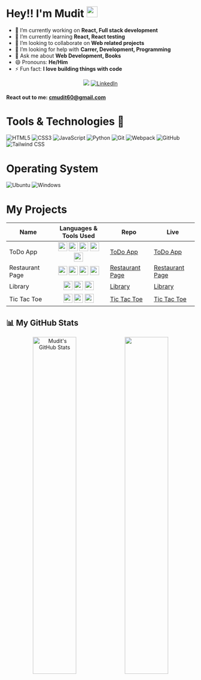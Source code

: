 # Hey!! I'm Mudit <img src="https://raw.githubusercontent.com/MartinHeinz/MartinHeinz/master/wave.gif" width="29px">

<div align="left">

-   🔭 I’m currently working on **React, Full stack development**
-   🌱 I’m currently learning **React, React testing**
-   👯 I’m looking to collaborate on **Web related projects**
-   🤔 I’m looking for help with **Carrer, Development, Programming**
-   💬 Ask me about **Web Development, Books**
-   😄 Pronouns: **He/Him**
-   ⚡ Fun fact: **I love building things with code**

</div>



<div align="center">

<a href="https://twitter.com/mudit__01" target="_blank"><img src="https://img.shields.io/badge/twitter-%2300acee.svg?&style=for-the-badge&logo=twitter&logoColor=white&alt=twitter" /></a>
<a  href="https://www.linkedin.com/in/mudit-choudhary-a87243228/" target="_blank"><img alt="LinkedIn" src="https://img.shields.io/badge/linkedin%20-%230077B5.svg?&style=for-the-badge&logo=linkedin&logoColor=white" /></a>

</div>

<div align="left">

#### React out to me: cmudit60@gmail.com

# Tools & Technologies 🧰

<div align="left">

<img alt="HTML5" src="https://img.shields.io/badge/-HTML5-E34F26?logo=html5&logoColor=white&style=for-the-badge"/>
<img alt="CSS3" src="https://img.shields.io/badge/-CSS3-1572B6?logo=css3&logoColor=white&style=for-the-badge"/>
<img alt="JavaScript" src="https://img.shields.io/badge/-JavaScript-F7DF1E?logo=javascript&logoColor=black&style=for-the-badge"/>
<img alt="Python" src="https://img.shields.io/badge/-Python-3776AB?logo=python&logoColor=white&style=for-the-badge"/>
<img alt="Git" src="https://img.shields.io/badge/-Git-F05032?logo=git&logoColor=white&style=for-the-badge"/>
<img alt="Webpack" src="https://img.shields.io/badge/-Webpack-8DD6F9?logo=webpack&logoColor=gray&style=for-the-badge"/>
<img alt="GitHub" src="https://img.shields.io/badge/-GitHub-181717?logo=github&logoColor=whiite&style=for-the-badge"/>
<img alt="Tailwind CSS" src="https://img.shields.io/badge/-TailwindCSS-06B6D4?logo=tailwind-css&logoColor=black&style=for-the-badge"/>

</div>

# Operating System

<img alt="Ubuntu" src="https://img.shields.io/badge/-Ubuntu 20.04-E95420?logo=ubuntu&logoColor=white&style=for-the-badge"/> <img alt="Windows" src="https://img.shields.io/badge/-Windows 10-0078D6?logo=windows&logoColor=white&style=for-the-badge"/>

# My Projects

<!-- HTML Code: Place this code in the document's body (between the 'body' tags) where the table should appear -->
<table>
  <thead>
    <tr>
      <th>Name</th>
      <th>Languages & Tools Used</th>
      <th>Repo</th>
      <th>Live</th>
    </tr>
  </thead>
  <tbody>
  <tr>
      <td>ToDo App</td>
      <td align="center">
            <img src="https://cdn.jsdelivr.net/gh/devicons/devicon/icons/html5/html5-original.svg" width="24px" height="24px" />
            <img src="https://cdn.jsdelivr.net/gh/devicons/devicon/icons/css3/css3-original.svg" width="24px" height="24px" />
            <img src="https://cdn.jsdelivr.net/gh/devicons/devicon/icons/javascript/javascript-original.svg" width="24px" height="24px"/> 
            <img src="https://cdn.jsdelivr.net/gh/devicons/devicon/icons/tailwindcss/tailwindcss-plain.svg" width="24px" height="24px" />
            <img src="https://cdn.jsdelivr.net/gh/devicons/devicon/icons/webpack/webpack-plain.svg" width="24px" height="24px"/>
      </td>
      <td><a href="https://github.com/muditchoudhary/todo-app">ToDo App</a></td>
      <td><a href="https://muditchoudhary.github.io/todo-app/">ToDo App</a></td>
    </tr>
    <tr>
      <td>Restaurant Page</td>
      <td align="center">
            <img src="https://cdn.jsdelivr.net/gh/devicons/devicon/icons/html5/html5-original.svg" width="24px" height="24px" />
            <img src="https://cdn.jsdelivr.net/gh/devicons/devicon/icons/css3/css3-original.svg" width="24px" height="24px" />
            <img src="https://cdn.jsdelivr.net/gh/devicons/devicon/icons/javascript/javascript-original.svg" width="24px" height="24px"/>
            <img src="https://cdn.jsdelivr.net/gh/devicons/devicon/icons/webpack/webpack-plain.svg" width="24px" height="24px"/>
        </td>
      <td>
      <a href="https://github.com/muditchoudhary/restaurant-page">Restaurant Page</a>
      </td>
      <td>
      <a href="https://muditchoudhary.github.io/restaurant-page/">Restaurant Page</a>
    </td>
    </tr>
    <tr>
      <td>Library</td>
      <td align="center">
        <img src="https://cdn.jsdelivr.net/gh/devicons/devicon/icons/html5/html5-original.svg" width="24px" height="24px" />
            <img src="https://cdn.jsdelivr.net/gh/devicons/devicon/icons/css3/css3-original.svg" width="24px" height="24px" />
            <img src="https://cdn.jsdelivr.net/gh/devicons/devicon/icons/javascript/javascript-original.svg" width="24px" height="24px"/>
      </td>
      <td><a href="https://github.com/muditchoudhary/library">Library</a></td>
      <td><a href="https://muditchoudhary.github.io/library/">Library</a></td>
    </tr>
    <tr>
      <td>Tic Tac Toe</td>
      <td align="center">
        <img src="https://cdn.jsdelivr.net/gh/devicons/devicon/icons/html5/html5-original.svg" width="24px" height="24px" />
            <img src="https://cdn.jsdelivr.net/gh/devicons/devicon/icons/css3/css3-original.svg" width="24px" height="24px" />
            <img src="https://cdn.jsdelivr.net/gh/devicons/devicon/icons/javascript/javascript-original.svg" width="24px" height="24px"/>
      </td>
      <td><a href="https://github.com/muditchoudhary/tic_tac_toe">Tic Tac Toe</a></td>
      <td><a href="https://muditchoudhary.github.io/tic_tac_toe/">Tic Tac Toe</a></td>
    </tr>
  </tbody>
</table>
<!-- Codes by Quackit.com -->

## 📊 My GitHub Stats
<p align="center">
    <img src="https://github-readme-stats.vercel.app/api?username=muditchoudhary&show_icons=true&theme=vision-friendly-dark" alt="Mudit's GitHub Stats" width="48%" />
    <img src="https://github-readme-streak-stats.herokuapp.com/?user=muditchoudhary&theme=vision-friendly-dark" width="48%"/>
</p>
